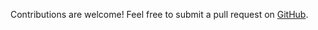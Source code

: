 Contributions are welcome! Feel free to submit a pull request on [GitHub](https://github.com/flexigpt/vscode-extension).
